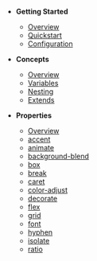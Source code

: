 - **Getting Started**

  - [Overview](getting-started/overview.md "Getting Started")
  - [Quickstart](getting-started/quickstart.md)
  - [Configuration](getting-started/configuration.md)

- **Concepts**

  - [Overview](concepts/overview.md "Concepts")
  - [Variables](concepts/variables.md)
  - [Nesting](concepts/nesting.md)
  - [Extends](concepts/extends.md)

- **Properties**

  - [Overview](properties/overview.md "Properties")
  - [accent](properties/accent.md)
  - [animate](properties/animate.md)
  - [background-blend](properties/background-blend.md)
  - [box](properties/box.md)
  - [break](properties/break.md)
  - [caret](properties/caret.md)
  - [color-adjust](properties/color-adjust.md)
  - [decorate](properties/decorate.md)
  - [flex](properties/flex.md)
  - [grid](properties/grid.md)
  - [font](properties/font.md)
  - [hyphen](properties/hyphen.md)
  - [isolate](properties/isolate.md)
  - [ratio](properties/ratio.md)
